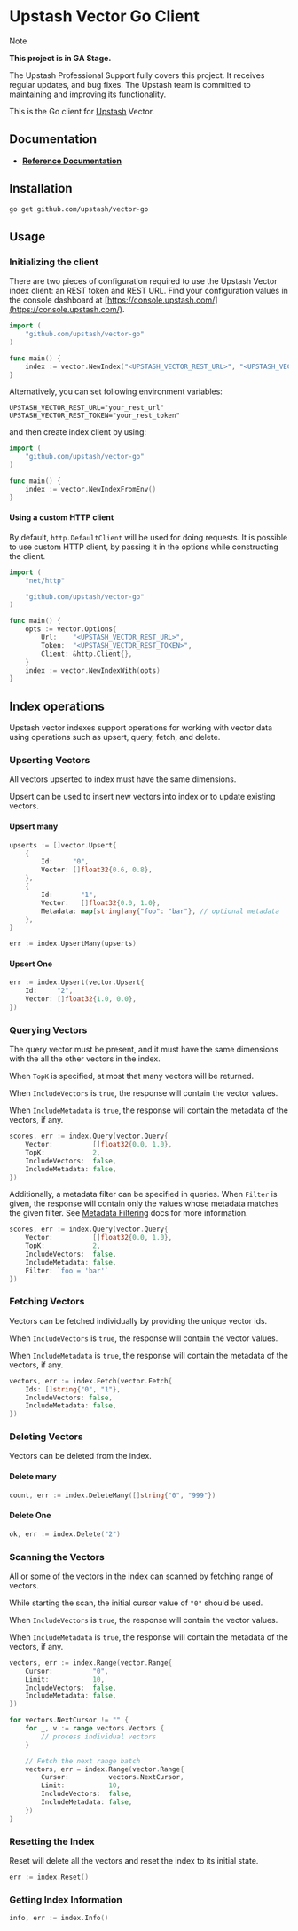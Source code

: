 # Upstash Vector Go Client

> [!NOTE]  
> **This project is in GA Stage.**
>
> The Upstash Professional Support fully covers this project. It receives regular updates, and bug fixes. The Upstash team is committed to maintaining and improving its functionality.

This is the Go client for [Upstash](https://upstash.com/) Vector.

## Documentation

- [**Reference Documentation**](https://upstash.com/docs/vector/overall/getstarted)

## Installation

```bash
go get github.com/upstash/vector-go
```

## Usage

### Initializing the client

There are two pieces of configuration required to use the Upstash Vector index client: an REST token and REST URL. 
Find your configuration values in the console dashboard at [https://console.upstash.com/](https://console.upstash.com/).

```go
import (
	"github.com/upstash/vector-go"
)

func main() {
	index := vector.NewIndex("<UPSTASH_VECTOR_REST_URL>", "<UPSTASH_VECTOR_REST_TOKEN>")
}
```

Alternatively, you can set following environment variables:

```shell
UPSTASH_VECTOR_REST_URL="your_rest_url"
UPSTASH_VECTOR_REST_TOKEN="your_rest_token"
```

and then create index client by using:

```go
import (
	"github.com/upstash/vector-go"
)

func main() {
	index := vector.NewIndexFromEnv()
}
```

#### Using a custom HTTP client

By default, `http.DefaultClient` will be used for doing requests. It is possible
to use custom HTTP client, by passing it in the options while constructing
the client.

```go
import (
	"net/http"

	"github.com/upstash/vector-go"
)

func main() {
	opts := vector.Options{
		Url:    "<UPSTASH_VECTOR_REST_URL>",
		Token:  "<UPSTASH_VECTOR_REST_TOKEN>",
		Client: &http.Client{},
	}
	index := vector.NewIndexWith(opts)
}
```

## Index operations

Upstash vector indexes support operations for working with vector data using operations such as upsert, query, fetch, and delete.

### Upserting Vectors

All vectors upserted to index must have the same dimensions.

Upsert can be used to insert new vectors into index or to update
existing vectors.

#### Upsert many

```go
upserts := []vector.Upsert{
    {
        Id:     "0",
        Vector: []float32{0.6, 0.8},
    },
    {
        Id:       "1",
        Vector:   []float32{0.0, 1.0},
        Metadata: map[string]any{"foo": "bar"}, // optional metadata
    },
}

err := index.UpsertMany(upserts)
```

#### Upsert One

```go
err := index.Upsert(vector.Upsert{
    Id:     "2",
    Vector: []float32{1.0, 0.0},
})
```

### Querying Vectors

The query vector must be present, and it must have the same dimensions with the
all the other vectors in the index.

When `TopK` is specified, at most that many vectors will be returned.

When `IncludeVectors` is `true`, the response will contain the vector values.

When `IncludeMetadata` is `true`, the response will contain the metadata of the
vectors, if any.

```go
scores, err := index.Query(vector.Query{
    Vector:          []float32{0.0, 1.0},
    TopK:            2,
    IncludeVectors:  false,
    IncludeMetadata: false,
})
```

Additionally, a metadata filter can be specified in queries. When `Filter` is given, the response will contain 
only the values whose metadata matches the given filter. See [Metadata Filtering](https://upstash.com/docs/vector/features/metadatafiltering) 
docs for more information.

```go
scores, err := index.Query(vector.Query{
    Vector:          []float32{0.0, 1.0},
    TopK:            2,
    IncludeVectors:  false,
    IncludeMetadata: false,
    Filter: `foo = 'bar'`
})
```

### Fetching Vectors

Vectors can be fetched individually by providing the unique vector ids.

When `IncludeVectors` is `true`, the response will contain the vector values.

When `IncludeMetadata` is `true`, the response will contain the metadata of the
vectors, if any.

```go
vectors, err := index.Fetch(vector.Fetch{
    Ids: []string{"0", "1"},
    IncludeVectors: false,
    IncludeMetadata: false,
})
```

### Deleting Vectors

Vectors can be deleted from the index.

#### Delete many

```go
count, err := index.DeleteMany([]string{"0", "999"})
```

#### Delete One

```go
ok, err := index.Delete("2")
```

### Scanning the Vectors

All or some of the vectors in the index can scanned by fetching range of vectors.

While starting the scan, the initial cursor value of `"0"` should be used.

When `IncludeVectors` is `true`, the response will contain the vector values.

When `IncludeMetadata` is `true`, the response will contain the metadata of the
vectors, if any.

```go
vectors, err := index.Range(vector.Range{
    Cursor:          "0",
    Limit:           10,
    IncludeVectors:  false,
    IncludeMetadata: false,
})

for vectors.NextCursor != "" {
    for _, v := range vectors.Vectors {
        // process individual vectors
    }

    // Fetch the next range batch
    vectors, err = index.Range(vector.Range{
        Cursor:          vectors.NextCursor,
        Limit:           10,
        IncludeVectors:  false,
        IncludeMetadata: false,
    })
}
```

### Resetting the Index

Reset will delete all the vectors and reset the index to its initial state.

```go
err := index.Reset()
```

### Getting Index Information

```go
info, err := index.Info()
```
